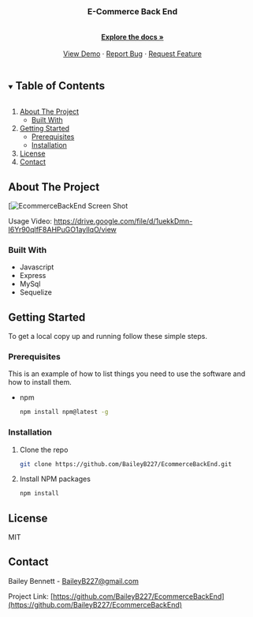 <br />
<p align="center">
  <h3 align="center">E-Commerce Back End</h3>

  <p align="center">
    <br />
    <a href="https://github.com/BaileyB227/EcommerceBackEnd"><strong>Explore the docs »</strong></a>
    <br />
    <br />
    <a href="https://github.com/BaileyB227/EcommerceBackEnd">View Demo</a>
    ·
    <a href="https://github.com/BaileyB227/EcommerceBackEnd/issues">Report Bug</a>
    ·
    <a href="https://github.com/BaileyB227/EcommerceBackEnd/issues">Request Feature</a>
  </p>
</p>


<details open="open">
  <summary><h2 style="display: inline-block">Table of Contents</h2></summary>
  <ol>
    <li>
      <a href="#about-the-project">About The Project</a>
      <ul>
        <li><a href="#built-with">Built With</a></li>
      </ul>
    </li>
    <li>
      <a href="#getting-started">Getting Started</a>
      <ul>
        <li><a href="#prerequisites">Prerequisites</a></li>
        <li><a href="#installation">Installation</a></li>
      </ul>
    </li>
    <li><a href="#license">License</a></li>
    <li><a href="#contact">Contact</a></li>
  </ol>
</details>



<!-- ABOUT THE PROJECT -->
## About The Project

[![EcommerceBackEnd Screen Shot](./Usage.gif)

Usage Video: https://drive.google.com/file/d/1uekkDmn-I6Yr90qlfF8AHPuGO1ayIlqO/view



### Built With

* Javascript
* Express
* MySql
* Sequelize



<!-- GETTING STARTED -->
## Getting Started

To get a local copy up and running follow these simple steps.

### Prerequisites

This is an example of how to list things you need to use the software and how to install them.
* npm
  ```sh
  npm install npm@latest -g
  ```

### Installation

1. Clone the repo
   ```sh
   git clone https://github.com/BaileyB227/EcommerceBackEnd.git
   ```
2. Install NPM packages
   ```sh
   npm install
   ```


## License

MIT



<!-- CONTACT -->
## Contact

Bailey Bennett - BaileyB227@gmail.com

Project Link: [https://github.com/BaileyB227/EcommerceBackEnd](https://github.com/BaileyB227/EcommerceBackEnd)